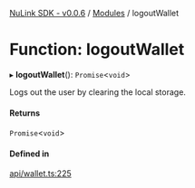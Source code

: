 [NuLink SDK - v0.0.6](../README.md) / [Modules](../modules.md) / logoutWallet

# Function: logoutWallet

▸ **logoutWallet**(): `Promise`<`void`\>

Logs out the user by clearing the local storage.

#### Returns

`Promise`<`void`\>

#### Defined in

[api/wallet.ts:225](https://github.com/NuLink-network/nulink-sdk/blob/dec95fc/src/api/wallet.ts#L225)
